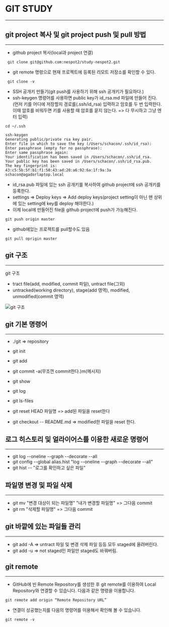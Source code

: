 # GIT STUDY

----
## git project 복사 및 git project push 및 pull 방법
----

- github project 복사(local과 project 연결)

```
 git clone git@github.com:nespot2/study-nespot2.git
```  

- git remote 명령으로 현재 프로젝트에 등록된 리모트 저장소를 확인할 수 있다.

```
 git clone -v
```

- SSH 공개키 만들기(git push를 사용하기 위해 ssh 공개키가 필요하다.)
- ssh-keygen 명령어를 사용하면 public key가 id_rsa.md 파일에 만들어 진다. (먼저 키를 어디에 저장할지 경로를(.ssh/id_rsa) 입력하고 암호를 두 번 입력한다. 이때 암호를 비워두면 키를 사용할 때 암호를 묻지 않는다. => 다 무시하고 그냥 엔터 입력)

```
cd ~/.ssh

ssh-keygen
Generating public/private rsa key pair.
Enter file in which to save the key (/Users/schacon/.ssh/id_rsa):
Enter passphrase (empty for no passphrase):
Enter same passphrase again:
Your identification has been saved in /Users/schacon/.ssh/id_rsa.
Your public key has been saved in /Users/schacon/.ssh/id_rsa.pub.
The key fingerprint is:
43:c5:5b:5f:b1:f1:50:43:ad:20:a6:92:6a:1f:9a:3a schacon@agadorlaptop.local
```
- id_rsa.pub 파일에 있는 ssh 공개키를 복사하여 github project에 ssh 공개키를 등록한다.
- settings => Deploy keys => Add deploy keys(project setting이 아닌 맨 상위에 있는 setting에 key를 deploy 해야한다.)
- 이제 local에 만들어진 file을 github project에 push가 가능해진다.


```
git push origin master
```

- github에있는 프로젝트를 pull할수도 있음

```
git pull oprigin master
```

## git 구조
----
git 구조
- tract file(add, modified, commit 파일), untract file(그외)
- untracked(working directory), stage(add 영역), modified, unmodified(commit 영역)

![git 구조](https://git-scm.com/book/en/v2/images/lifecycle.png)

## git 기본 명령어
----

- ./git => repository
- git init
- git add
- git commit -a(무조껀 commit한다.)m(메시지)
- git show
- git log
- git ls-files

- git reset HEAD 파일명 => add된 파일을 reset한다
- git checkout -- README.md => modified한 파일을 reset 한다.

## 로그 히스토리 및 얼라이어스를 이용한 새로운 명령어
----

- git log --oneline --graph --decorate --all
- git config --global alias.hist "log --oneline --graph --decorate --all"
- git hist -- "로그를 확인하고 싶은 파일"

## 파일명 변경 및 파일 삭제
----

- git mv "변경 대상이 되는 파일명" "내가 변경할 파일명" => 그다음 commit
- git rm "삭제할 파일명" => 그다음 commit

## git 바깥에 있는 파일들 관리
----
- git add -A => untract 파일 및 변경 삭제 파일 등등 모두 staged에 올려버린다.
- git add -u => not staged인 파일만 staged도 바꿔버림.

## git remote
----

- GitHub에 빈 Remote Repository를 생성한 후 git remote를 이용하여 Local Repository와 연결할 수 있습니다. 다음과 같은 명령을 이용합니다.

```
git remote add origin “Remote Repository URL”
```

- 연결이 성공했는지를 다음의 명령어를 이용해서 확인해 볼 수 있습니다.

```
git remote -v
```

